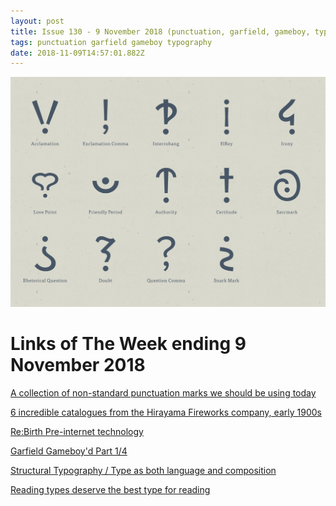 ```yaml
---
layout: post
title: Issue 130 - 9 November 2018 (punctuation, garfield, gameboy, typography)
tags: punctuation garfield gameboy typography
date: 2018-11-09T14:57:01.882Z
---
```

![A collection of non-standard punctuation marks we should be using today](/assets/uploads/issue-130.jpg "A collection of non-standard punctuation marks we should be using today")

# Links of The Week ending 9 November 2018

<a href="http://progressivepunctuation.com/" title="A collection of non-standard punctuation marks we should be using today" alt="A collection of non-standard punctuation marks we should be using today" target="_blank">A collection of non-standard punctuation marks we should be using today</a>

<a href="http://blog.presentandcorrect.com/stand-well-back" title="6 incredible catalogues from the Hirayama Fireworks company, early 1900s." alt="6 incredible catalogues from the Hirayama Fireworks company, early 1900s." target="_blank">6 incredible catalogues from the Hirayama Fireworks company, early 1900s</a>

<a href="https://www.tomlefrench.com/rebirth/" title="Re:Birth Pre-internet technology" alt="Re:Birth Pre-internet technology" target="_blank">Re:Birth Pre-internet technology</a>

<a href="https://twitter.com/LumpyTouch/status/1056924993668374528/video/1" title="Garfield Gameboy'd Part 1/4" alt="Garfield Gameboy'd Part 1/4" target="_blank">Garfield Gameboy'd Part 1/4</a>

<a href="https://medium.com/s/about-face/structural-typography-26f00c19e2f0" title="Structural Typography / Type as both language and composition" alt="Structural Typography / Type as both language and composition" target="_blank">Structural Typography / Type as both language and composition</a>

<a href="https://medium.com/pocket-design/reading-types-deserve-the-best-type-for-reading-c348753b070b" title="Reading types deserve the best type for reading" alt="Reading types deserve the best type for reading" target="_blank">Reading types deserve the best type for reading</a>